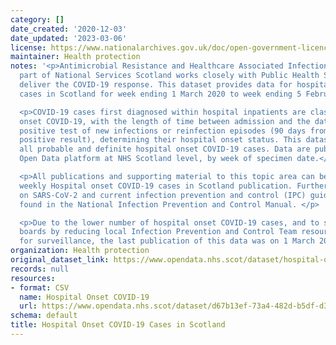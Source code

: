 ```yaml
---
category: []
date_created: '2020-12-03'
date_updated: '2023-03-06'
license: https://www.nationalarchives.gov.uk/doc/open-government-licence/version/3/
maintainer: Health protection
notes: '<p>Antimicrobial Resistance and Healthcare Associated Infection (ARHAI) Scotland,
  part of National Services Scotland works closely with Public Health Scotland to
  deliver the COVID-19 response. This dataset provides data for hospital onset COVID-19
  cases in Scotland for week ending 1 March 2020 to week ending 5 February 2023.</p>

  <p>COVID-19 cases first diagnosed within hospital inpatients are classed as hospital
  onset COVID-19, with the length of time between admission and the date of first
  positive test of new infections or reinfection episodes (90 days from previous COVID-19
  positive result), determining their hospital onset status. This dataset includes
  all probable and definite hospital onset COVID-19 cases. Data are published on the
  Open Data platform at NHS Scotland level, by week of specimen date.</p>

  <p>All publications and supporting material to this topic area can be found in the
  weekly Hospital onset COVID-19 cases in Scotland publication. Further information
  on SARS-CoV-2 and current infection prevention and control (IPC) guidance can be
  found in the National Infection Prevention and Control Manual. </p>

  <p>Due to the lower number of hospital onset COVID-19 cases, and to support NHS
  boards by reducing local Infection Prevention and Control Team resource required
  for surveillance, the last publication of this data was on 1 March 2023.</p>'
organization: Health protection
original_dataset_link: https://www.opendata.nhs.scot/dataset/hospital-onset-covid-19-cases-in-scotland
records: null
resources:
- format: CSV
  name: Hospital Onset COVID-19
  url: https://www.opendata.nhs.scot/dataset/d67b13ef-73a4-482d-b5df-d39d777540fd/resource/5acbccb1-e9d6-4ab2-a7ac-f3e4d378e7ec/download/2023-02-23_hospitalonsetcovid_opendata.csv
schema: default
title: Hospital Onset COVID-19 Cases in Scotland
---
```

